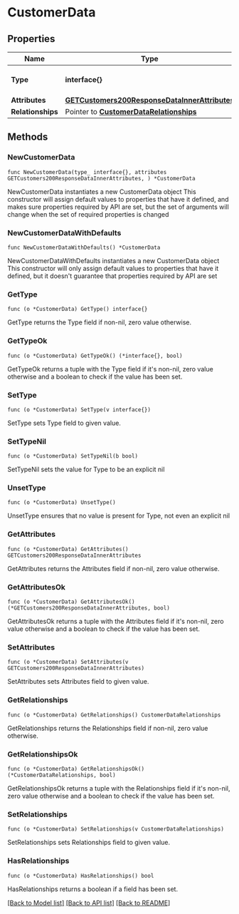 # CustomerData

## Properties

Name | Type | Description | Notes
------------ | ------------- | ------------- | -------------
**Type** | **interface{}** | The resource&#39;s type | 
**Attributes** | [**GETCustomers200ResponseDataInnerAttributes**](GETCustomers200ResponseDataInnerAttributes.md) |  | 
**Relationships** | Pointer to [**CustomerDataRelationships**](CustomerDataRelationships.md) |  | [optional] 

## Methods

### NewCustomerData

`func NewCustomerData(type_ interface{}, attributes GETCustomers200ResponseDataInnerAttributes, ) *CustomerData`

NewCustomerData instantiates a new CustomerData object
This constructor will assign default values to properties that have it defined,
and makes sure properties required by API are set, but the set of arguments
will change when the set of required properties is changed

### NewCustomerDataWithDefaults

`func NewCustomerDataWithDefaults() *CustomerData`

NewCustomerDataWithDefaults instantiates a new CustomerData object
This constructor will only assign default values to properties that have it defined,
but it doesn't guarantee that properties required by API are set

### GetType

`func (o *CustomerData) GetType() interface{}`

GetType returns the Type field if non-nil, zero value otherwise.

### GetTypeOk

`func (o *CustomerData) GetTypeOk() (*interface{}, bool)`

GetTypeOk returns a tuple with the Type field if it's non-nil, zero value otherwise
and a boolean to check if the value has been set.

### SetType

`func (o *CustomerData) SetType(v interface{})`

SetType sets Type field to given value.


### SetTypeNil

`func (o *CustomerData) SetTypeNil(b bool)`

 SetTypeNil sets the value for Type to be an explicit nil

### UnsetType
`func (o *CustomerData) UnsetType()`

UnsetType ensures that no value is present for Type, not even an explicit nil
### GetAttributes

`func (o *CustomerData) GetAttributes() GETCustomers200ResponseDataInnerAttributes`

GetAttributes returns the Attributes field if non-nil, zero value otherwise.

### GetAttributesOk

`func (o *CustomerData) GetAttributesOk() (*GETCustomers200ResponseDataInnerAttributes, bool)`

GetAttributesOk returns a tuple with the Attributes field if it's non-nil, zero value otherwise
and a boolean to check if the value has been set.

### SetAttributes

`func (o *CustomerData) SetAttributes(v GETCustomers200ResponseDataInnerAttributes)`

SetAttributes sets Attributes field to given value.


### GetRelationships

`func (o *CustomerData) GetRelationships() CustomerDataRelationships`

GetRelationships returns the Relationships field if non-nil, zero value otherwise.

### GetRelationshipsOk

`func (o *CustomerData) GetRelationshipsOk() (*CustomerDataRelationships, bool)`

GetRelationshipsOk returns a tuple with the Relationships field if it's non-nil, zero value otherwise
and a boolean to check if the value has been set.

### SetRelationships

`func (o *CustomerData) SetRelationships(v CustomerDataRelationships)`

SetRelationships sets Relationships field to given value.

### HasRelationships

`func (o *CustomerData) HasRelationships() bool`

HasRelationships returns a boolean if a field has been set.


[[Back to Model list]](../README.md#documentation-for-models) [[Back to API list]](../README.md#documentation-for-api-endpoints) [[Back to README]](../README.md)


